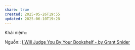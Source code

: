 ```yaml
---
share: true
created: 2025-05-26T19:55
updated: 2025-06-10T19:28
---
```

Khái niệm:: 

Nguồn:: [I Will Judge You By Your Bookshelf - by Grant Snider](https://incidentalcomics.substack.com/p/i-will-judge-you-by-your-bookshelf)